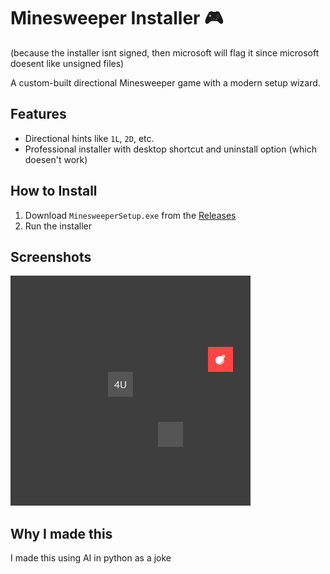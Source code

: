 # Minesweeper Installer 🎮
(because the installer isnt signed, then microsoft will flag it since microsoft doesent like unsigned files)


A custom-built directional Minesweeper game with a modern setup wizard.

## Features
- Directional hints like `1L`, `2D`, etc.
- Professional installer with desktop shortcut and uninstall option (which doesen't work)

## How to Install
1. Download `MinesweeperSetup.exe` from the [Releases](https://github.com/rockbeatspaper-coder/minesweeper-installer/releases)
2. Run the installer

## Screenshots
![Gameplay](screenshots/gameplay.png)

## Why I made this

I made this using AI in python as a joke
